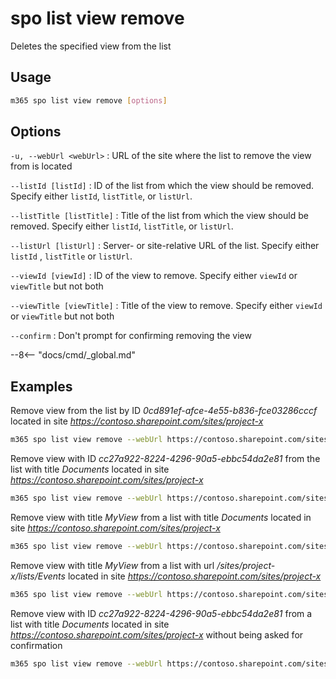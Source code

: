 # spo list view remove

Deletes the specified view from the list

## Usage

```sh
m365 spo list view remove [options]
```

## Options

`-u, --webUrl <webUrl>`
: URL of the site where the list to remove the view from is located

`--listId [listId]`
: ID of the list from which the view should be removed. Specify either `listId`, `listTitle`, or `listUrl`.

`--listTitle [listTitle]`
: Title of the list from which the view should be removed. Specify either `listId`, `listTitle`, or `listUrl`.

 `--listUrl [listUrl]`
: Server- or site-relative URL of the list. Specify either `listId` , `listTitle` or `listUrl`.

`--viewId [viewId]`
: ID of the view to remove. Specify either `viewId` or `viewTitle` but not both

`--viewTitle [viewTitle]`
: Title of the view to remove. Specify either `viewId` or `viewTitle` but not both

`--confirm`
: Don't prompt for confirming removing the view

--8<-- "docs/cmd/_global.md"

## Examples

Remove view from the list by ID _0cd891ef-afce-4e55-b836-fce03286cccf_ located in site _https://contoso.sharepoint.com/sites/project-x_

```sh
m365 spo list view remove --webUrl https://contoso.sharepoint.com/sites/project-x --listId 0cd891ef-afce-4e55-b836-fce03286cccf --viewId cc27a922-8224-4296-90a5-ebbc54da2e81
```

Remove view with ID _cc27a922-8224-4296-90a5-ebbc54da2e81_ from the list with title _Documents_ located in site _https://contoso.sharepoint.com/sites/project-x_

```sh
m365 spo list view remove --webUrl https://contoso.sharepoint.com/sites/project-x --listTitle Documents --viewId cc27a922-8224-4296-90a5-ebbc54da2e81
```

Remove view with title _MyView_ from a list with title _Documents_ located in site _https://contoso.sharepoint.com/sites/project-x_

```sh
m365 spo list view remove --webUrl https://contoso.sharepoint.com/sites/project-x --listTitle Documents --viewTitle MyView
```

Remove view with title _MyView_ from a list with url _/sites/project-x/lists/Events_ located in site _https://contoso.sharepoint.com/sites/project-x_

```sh
m365 spo list view remove --webUrl https://contoso.sharepoint.com/sites/project-x --listUrl '/sites/project-x/lists/Events' --viewTitle MyView
```

Remove view with ID _cc27a922-8224-4296-90a5-ebbc54da2e81_ from a list with title _Documents_ located in site _https://contoso.sharepoint.com/sites/project-x_ without being asked for confirmation

```sh
m365 spo list view remove --webUrl https://contoso.sharepoint.com/sites/project-x --listTitle Documents --viewId cc27a922-8224-4296-90a5-ebbc54da2e81 --confirm
```
